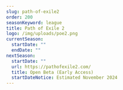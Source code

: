 ```yaml
---
slug: path-of-exile2
order: 200
seasonKeyword: league
title: Path of Exile 2
logo: /img/uploads/poe2.png
currentSeason:
  startDate: ""
  endDate: ""
nextSeason:
  startDate: ""
  url: https://pathofexile2.com/
  title: Open Beta (Early Access)
  startDateNotice: Estimated November 2024
---
```

